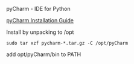 pyCharm - IDE for Python

[pyCharm Installation Guide](https://www.jetbrains.com/help/pycharm/installation-guide.html)

Install by unpacking to /opt

```
sudo tar xzf pycharm-*.tar.gz -C /opt/pyCharm
```

add opt/pyCharm/bin to PATH
